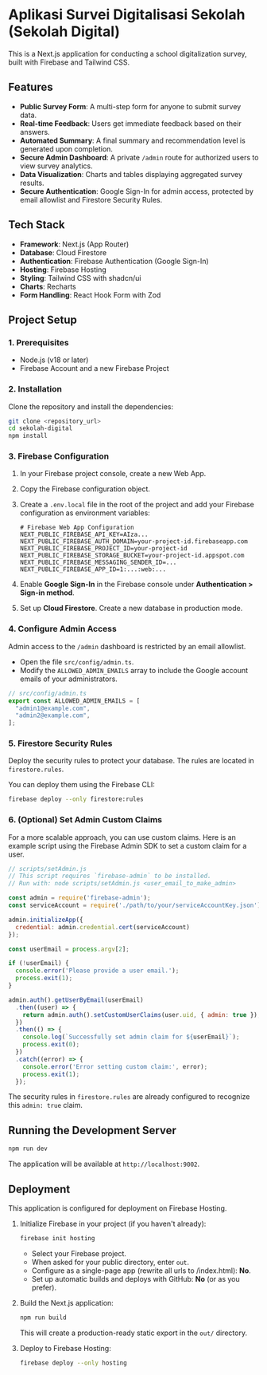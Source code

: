 # Aplikasi Survei Digitalisasi Sekolah (Sekolah Digital)

This is a Next.js application for conducting a school digitalization survey, built with Firebase and Tailwind CSS.

## Features

- **Public Survey Form**: A multi-step form for anyone to submit survey data.
- **Real-time Feedback**: Users get immediate feedback based on their answers.
- **Automated Summary**: A final summary and recommendation level is generated upon completion.
- **Secure Admin Dashboard**: A private `/admin` route for authorized users to view survey analytics.
- **Data Visualization**: Charts and tables displaying aggregated survey results.
- **Secure Authentication**: Google Sign-In for admin access, protected by email allowlist and Firestore Security Rules.

## Tech Stack

- **Framework**: Next.js (App Router)
- **Database**: Cloud Firestore
- **Authentication**: Firebase Authentication (Google Sign-In)
- **Hosting**: Firebase Hosting
- **Styling**: Tailwind CSS with shadcn/ui
- **Charts**: Recharts
- **Form Handling**: React Hook Form with Zod

## Project Setup

### 1. Prerequisites

- Node.js (v18 or later)
- Firebase Account and a new Firebase Project

### 2. Installation

Clone the repository and install the dependencies:

```bash
git clone <repository_url>
cd sekolah-digital
npm install
```

### 3. Firebase Configuration

1.  In your Firebase project console, create a new Web App.
2.  Copy the Firebase configuration object.
3.  Create a `.env.local` file in the root of the project and add your Firebase configuration as environment variables:

    ```env
    # Firebase Web App Configuration
    NEXT_PUBLIC_FIREBASE_API_KEY=AIza...
    NEXT_PUBLIC_FIREBASE_AUTH_DOMAIN=your-project-id.firebaseapp.com
    NEXT_PUBLIC_FIREBASE_PROJECT_ID=your-project-id
    NEXT_PUBLIC_FIREBASE_STORAGE_BUCKET=your-project-id.appspot.com
    NEXT_PUBLIC_FIREBASE_MESSAGING_SENDER_ID=...
    NEXT_PUBLIC_FIREBASE_APP_ID=1:...:web:...
    ```

4.  Enable **Google Sign-In** in the Firebase console under **Authentication > Sign-in method**.
5.  Set up **Cloud Firestore**. Create a new database in production mode.

### 4. Configure Admin Access

Admin access to the `/admin` dashboard is restricted by an email allowlist.

-   Open the file `src/config/admin.ts`.
-   Modify the `ALLOWED_ADMIN_EMAILS` array to include the Google account emails of your administrators.

```typescript
// src/config/admin.ts
export const ALLOWED_ADMIN_EMAILS = [
  "admin1@example.com",
  "admin2@example.com",
];
```

### 5. Firestore Security Rules

Deploy the security rules to protect your database. The rules are located in `firestore.rules`.

You can deploy them using the Firebase CLI:

```bash
firebase deploy --only firestore:rules
```

### 6. (Optional) Set Admin Custom Claims

For a more scalable approach, you can use custom claims. Here is an example script using the Firebase Admin SDK to set a custom claim for a user.

```javascript
// scripts/setAdmin.js
// This script requires `firebase-admin` to be installed.
// Run with: node scripts/setAdmin.js <user_email_to_make_admin>

const admin = require('firebase-admin');
const serviceAccount = require('./path/to/your/serviceAccountKey.json');

admin.initializeApp({
  credential: admin.credential.cert(serviceAccount)
});

const userEmail = process.argv[2];

if (!userEmail) {
  console.error('Please provide a user email.');
  process.exit(1);
}

admin.auth().getUserByEmail(userEmail)
  .then((user) => {
    return admin.auth().setCustomUserClaims(user.uid, { admin: true });
  })
  .then(() => {
    console.log(`Successfully set admin claim for ${userEmail}`);
    process.exit(0);
  })
  .catch((error) => {
    console.error('Error setting custom claim:', error);
    process.exit(1);
  });
```

The security rules in `firestore.rules` are already configured to recognize this `admin: true` claim.

## Running the Development Server

```bash
npm run dev
```

The application will be available at `http://localhost:9002`.

## Deployment

This application is configured for deployment on Firebase Hosting.

1.  Initialize Firebase in your project (if you haven't already):

    ```bash
    firebase init hosting
    ```
    - Select your Firebase project.
    - When asked for your public directory, enter `out`.
    - Configure as a single-page app (rewrite all urls to /index.html): **No**.
    - Set up automatic builds and deploys with GitHub: **No** (or as you prefer).

2.  Build the Next.js application:

    ```bash
    npm run build
    ```
    This will create a production-ready static export in the `out/` directory.

3.  Deploy to Firebase Hosting:
    ```bash
    firebase deploy --only hosting
    ```
